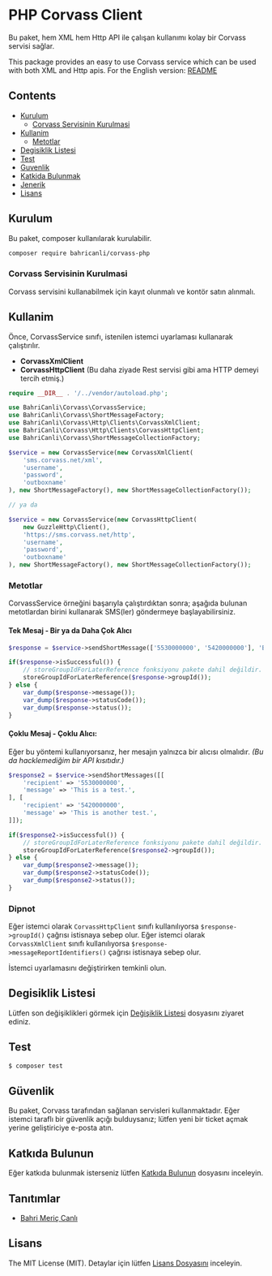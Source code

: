 # PHP Corvass Client

Bu paket, hem XML hem Http API ile çalışan kullanımı kolay bir Corvass servisi sağlar.

This package provides an easy to use Corvass service which can be used with both XML and Http apis.
For the English version: [README](README.md)

## Contents

- [Kurulum](#kurulum)
    - [Corvass Servisinin Kurulmasi](#jetsms-servisinin-kurulmasi)
- [Kullanim](#kullanim)
    - [Metotlar](#metotlar)
- [Degisiklik Listesi](#degisiklik-listesi)
- [Test](#test)
- [Guvenlik](#guvenlik)
- [Katkida Bulunmak](#katkida-bulunmak)
- [Jenerik](#jenerik)
- [Lisans](#lisans)

## Kurulum

Bu paket, composer kullanılarak kurulabilir.

``` bash
composer require bahricanli/corvass-php
```

### Corvass Servisinin Kurulmasi

Corvass servisini kullanabilmek için kayıt olunmalı ve kontör satın alınmalı. 

## Kullanim

Önce, CorvassService sınıfı, istenilen istemci uyarlaması kullanarak çalıştırılır.

- **CorvassXmlClient**
- **CorvassHttpClient** (Bu daha ziyade Rest servisi gibi ama HTTP demeyi tercih etmiş.)

```php
require __DIR__ . '/../vendor/autoload.php';

use BahriCanli\Corvass\CorvassService;
use BahriCanli\Corvass\ShortMessageFactory;
use BahriCanli\Corvass\Http\Clients\CorvassXmlClient;
use BahriCanli\Corvass\Http\Clients\CorvassHttpClient;
use BahriCanli\Corvass\ShortMessageCollectionFactory;

$service = new CorvassService(new CorvassXmlClient(
    'sms.corvass.net/xml',
    'username',
    'password',
    'outboxname'
), new ShortMessageFactory(), new ShortMessageCollectionFactory());

// ya da

$service = new CorvassService(new CorvassHttpClient(
    new GuzzleHttp\Client(),
    'https://sms.corvass.net/http',
    'username',
    'password',
    'outboxname'
), new ShortMessageFactory(), new ShortMessageCollectionFactory());
```

### Metotlar

CorvassService örneğini başarıyla çalıştırdıktan sonra; aşağıda bulunan metotlardan birini kullanarak SMS(ler) göndermeye başlayabilirsiniz.

#### Tek Mesaj - Bir ya da Daha Çok Alıcı

```php
$response = $service->sendShortMessage(['5530000000', '5420000000'], 'Bu bir test mesajıdır.');

if($response->isSuccessful()) {
    // storeGroupIdForLaterReference fonksiyonu pakete dahil değildir.
    storeGroupIdForLaterReference($response->groupId());
} else {
    var_dump($response->message());
    var_dump($response->statusCode());
    var_dump($response->status());
}
```

#### Çoklu Mesaj - Çoklu Alıcı:

Eğer bu yöntemi kullanıyorsanız, her mesajın yalnızca bir alıcısı olmalıdır. _(Bu da hacklemediğim bir API kısıtıdır.)_

```php
$response2 = $service->sendShortMessages([[
    'recipient' => '5530000000',
    'message' => 'This is a test.',
], [
    'recipient' => '5420000000',
    'message' => 'This is another test.',
]]);

if($response2->isSuccessful()) {
    // storeGroupIdForLaterReference fonksiyonu pakete dahil değildir.
    storeGroupIdForLaterReference($response2->groupId());
} else {
    var_dump($response2->message());
    var_dump($response2->statusCode());
    var_dump($response2->status());
}
```

### Dipnot

Eğer istemci olarak `CorvassHttpClient` sınıfı kullanılıyorsa `$response->groupId()` çağrısı istisnaya sebep olur.
Eğer istemci olarak `CorvassXmlClient` sınıfı kullanılıyorsa `$response->messageReportIdentifiers()` çağrısı istisnaya sebep olur.

İstemci uyarlamasını değiştirirken temkinli olun.

## Degisiklik Listesi

Lütfen son değişiklikleri görmek için [Değişiklik Listesi](DEGISIKLIKLER.md) dosyasını ziyaret ediniz.


## Test

``` bash
$ composer test
```

## Güvenlik

Bu paket, Corvass tarafından sağlanan servisleri kullanmaktadır. Eğer istemci taraflı bir güvenlik açığı bulduysanız; lütfen
yeni bir ticket açmak yerine geliştiriciye e-posta atın.

## Katkıda Bulunun

Eğer katkıda bulunmak isterseniz lütfen [Katkıda Bulunun](KATKI.md) dosyasını inceleyin.

## Tanıtımlar

- [Bahri Meriç Canlı](https://github.com/bahricanli)

## Lisans

The MIT License (MIT). Detaylar için lütfen [Lisans Dosyasını](LISANS.md) inceleyin.
